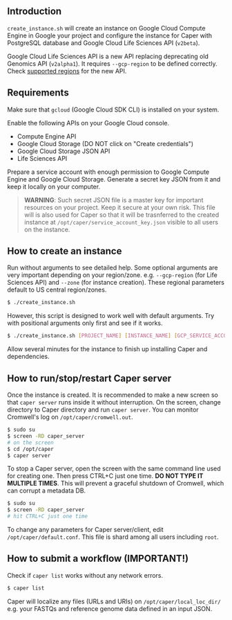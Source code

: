 ## Introduction

`create_instance.sh` will create an instance on Google Cloud Compute Engine in Google your project and configure the instance for Caper with PostgreSQL database and Google Cloud Life Sciences API (`v2beta`).

Google Cloud Life Sciences API is a new API replacing deprecating old Genomics API (`v2alpha1`). It requires `--gcp-region` to be defined correctly. Check [supported regions](https://cloud.google.com/life-sciences/docs/concepts/locations) for the new API.

## Requirements

Make sure that `gcloud` (Google Cloud SDK CLI) is installed on your system.

Enable the following APIs on your Google Cloud console.
* Compute Engine API
* Google Cloud Storage (DO NOT click on "Create credentials")
* Google Cloud Storage JSON API
* Life Sciences API

Prepare a service account with enough permission to Google Compute Engine and Google Cloud Storage. Generate a secret key JSON from it and keep it locally on your computer.

>**WARNING**: Such secret JSON file is a master key for important resources on your project. Keep it secure at your own risk. This file will is also used for Caper so that it will be trasnferred to the created instance at `/opt/caper/service_account_key.json` visible to all users on the instance.

## How to create an instance

Run without arguments to see detailed help. Some optional arguments are very important depending on your region/zone. e.g. `--gcp-region` (for Life Sciences API) and `--zone` (for instance creation). These regional parameters default to US central region/zones.
```bash
$ ./create_instance.sh
```

However, this script is designed to work well with default arguments. Try with positional arguments only first and see if it works.
```bash
$ ./create_instance.sh [PROJECT_NAME] [INSTANCE_NAME] [GCP_SERVICE_ACCOUNT_KEY_JSON_FILE] [GCP_OUT_DIR]
```

Allow several minutes for the instance to finish up installing Caper and dependencies.

## How to run/stop/restart Caper server

Once the instance is created. It is recommended to make a new screen so that `caper server` runs inside it without interruption. On the screen, change directory to Caper directory and run `caper server`. You can monitor Cromwell's log on `/opt/caper/cromwell.out`.
```bash
$ sudo su
$ screen -RD caper_server
# on the screen
$ cd /opt/caper
$ caper server
```

To stop a Caper server, open the screen with the same command line used for creating one. Then press CTRL+C just one time. **DO NOT TYPE IT MULTIPLE TIMES**. This will prevent a graceful shutdown of Cromwell, which can corrupt a metadata DB.
```bash
$ sudo su
$ screen -RD caper_server
# hit CTRL+C just one time
```

To change any parameters for Caper server/client, edit `/opt/caper/default.conf`. This file is shard among all users including `root`.

## How to submit a workflow (IMPORTANT!)

Check if `caper list` works without any network errors.
```bash
$ caper list
```

Caper will localize any files (URLs and URIs) on `/opt/caper/local_loc_dir/` e.g. your FASTQs and reference genome data defined in an input JSON.
